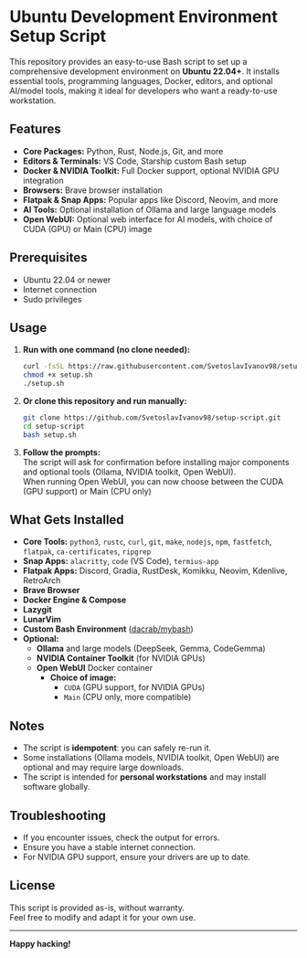 # Ubuntu Development Environment Setup Script

This repository provides an easy-to-use Bash script to set up a comprehensive development environment on **Ubuntu 22.04+**. It installs essential tools, programming languages, Docker, editors, and optional AI/model tools, making it ideal for developers who want a ready-to-use workstation.

## Features

- **Core Packages:** Python, Rust, Node.js, Git, and more
- **Editors & Terminals:** VS Code, Starship custom Bash setup
- **Docker & NVIDIA Toolkit:** Full Docker support, optional NVIDIA GPU integration
- **Browsers:** Brave browser installation
- **Flatpak & Snap Apps:** Popular apps like Discord, Neovim, and more
- **AI Tools:** Optional installation of Ollama and large language models
- **Open WebUI:** Optional web interface for AI models, with choice of CUDA (GPU) or Main (CPU) image

## Prerequisites

- Ubuntu 22.04 or newer
- Internet connection
- Sudo privileges

## Usage

1. **Run with one command (no clone needed):**
    ```sh
    curl -fsSL https://raw.githubusercontent.com/SvetoslavIvanov98/setup-script/main/setup.sh -o setup.sh
    chmod +x setup.sh
    ./setup.sh
    ```

2. **Or clone this repository and run manually:**
    ```sh
    git clone https://github.com/SvetoslavIvanov98/setup-script.git
    cd setup-script
    bash setup.sh
    ```

3. **Follow the prompts:**  
   The script will ask for confirmation before installing major components and optional tools (Ollama, NVIDIA toolkit, Open WebUI).  
   When running Open WebUI, you can now choose between the CUDA (GPU support) or Main (CPU only)

## What Gets Installed

- **Core Tools:** `python3`, `rustc`, `curl`, `git`, `make`, `nodejs`, `npm`, `fastfetch`, `flatpak`, `ca-certificates`, `ripgrep`
- **Snap Apps:** `alacritty`, `code` (VS Code), `termius-app`
- **Flatpak Apps:** Discord, Gradia, RustDesk, Komikku, Neovim, Kdenlive, RetroArch
- **Brave Browser**
- **Docker Engine & Compose**
- **Lazygit**
- **LunarVim**
- **Custom Bash Environment** ([dacrab/mybash](https://github.com/dacrab/mybash))
- **Optional:**  
  - **Ollama** and large models (DeepSeek, Gemma, CodeGemma)
  - **NVIDIA Container Toolkit** (for NVIDIA GPUs)
  - **Open WebUI** Docker container  
    - **Choice of image:**  
      - `CUDA` (GPU support, for NVIDIA GPUs)  
      - `Main` (CPU only, more compatible)

## Notes

- The script is **idempotent**: you can safely re-run it.
- Some installations (Ollama models, NVIDIA toolkit, Open WebUI) are optional and may require large downloads.
- The script is intended for **personal workstations** and may install software globally.

## Troubleshooting

- If you encounter issues, check the output for errors.
- Ensure you have a stable internet connection.
- For NVIDIA GPU support, ensure your drivers are up to date.

## License

This script is provided as-is, without warranty.  
Feel free to modify and adapt it for your own use.

---
**Happy hacking!**